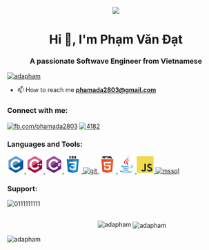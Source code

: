 <p align="center" >
  <img height="200" src="https://i.imgur.com/MvMxQ1a.gif" />
</p>
<h1 align="center">Hi 👋, I'm Phạm Văn Đạt</h1>
<h3 align="center">A passionate Softwave Engineer from Vietnamese</h3>
<p align="left"> <a href="https://github.com/ryo-ma/github-profile-trophy"><img src="https://github-profile-trophy.vercel.app/?username=adapham" alt="adapham" /></a> </p>

- 📫 How to reach me **phamada2803@gmail.com**

<h3 align="left">Connect with me:</h3>
<p align="left">
<a href="https://fb.com/fb.com/phamada2803" target="blank"><img align="center" src="https://raw.githubusercontent.com/rahuldkjain/github-profile-readme-generator/master/src/images/icons/Social/facebook.svg" alt="fb.com/phamada2803" height="30" width="40" /></a>
<a href="https://discord.gg/4182" target="blank"><img align="center" src="https://raw.githubusercontent.com/rahuldkjain/github-profile-readme-generator/master/src/images/icons/Social/discord.svg" alt="4182" height="30" width="40" /></a>
</p>


<h3 align="left">Languages and Tools:</h3>
<p align="left"> <a href="https://www.cprogramming.com/" target="_blank" rel="noreferrer"> <img src="https://raw.githubusercontent.com/devicons/devicon/master/icons/c/c-original.svg" alt="c" width="40" height="40"/> </a> <a href="https://www.w3schools.com/cpp/" target="_blank" rel="noreferrer"> <img src="https://raw.githubusercontent.com/devicons/devicon/master/icons/cplusplus/cplusplus-original.svg" alt="cplusplus" width="40" height="40"/> </a> <a href="https://www.w3schools.com/cs/" target="_blank" rel="noreferrer"> <img src="https://raw.githubusercontent.com/devicons/devicon/master/icons/csharp/csharp-original.svg" alt="csharp" width="40" height="40"/> </a> <a href="https://www.w3schools.com/css/" target="_blank" rel="noreferrer"> <img src="https://raw.githubusercontent.com/devicons/devicon/master/icons/css3/css3-original-wordmark.svg" alt="css3" width="40" height="40"/> </a> <a href="https://git-scm.com/" target="_blank" rel="noreferrer"> <img src="https://www.vectorlogo.zone/logos/git-scm/git-scm-icon.svg" alt="git" width="40" height="40"/> </a> <a href="https://www.w3.org/html/" target="_blank" rel="noreferrer"> <img src="https://raw.githubusercontent.com/devicons/devicon/master/icons/html5/html5-original-wordmark.svg" alt="html5" width="40" height="40"/> </a> <a href="https://www.java.com" target="_blank" rel="noreferrer"> <img src="https://raw.githubusercontent.com/devicons/devicon/master/icons/java/java-original.svg" alt="java" width="40" height="40"/> </a> <a href="https://developer.mozilla.org/en-US/docs/Web/JavaScript" target="_blank" rel="noreferrer"> <img src="https://raw.githubusercontent.com/devicons/devicon/master/icons/javascript/javascript-original.svg" alt="javascript" width="40" height="40"/> </a> <a href="https://www.microsoft.com/en-us/sql-server" target="_blank" rel="noreferrer"> <img src="https://www.svgrepo.com/show/303229/microsoft-sql-server-logo.svg" alt="mssql" width="40" height="40"/> </a> </p>

<h3 align="left">Support:</h3>
<p><a href="https://www.buymeacoffee.com/0111111111"> <img align="left" src="https://cdn.buymeacoffee.com/buttons/v2/default-yellow.png" height="50" width="210" alt="0111111111" /></a></p><br><br>

<p><img align="left" src="https://github-readme-stats.vercel.app/api/top-langs?username=adapham&show_icons=true&locale=en&layout=compact" alt="adapham" /></p>

<p>&nbsp;<img align="center" src="https://github-readme-stats.vercel.app/api?username=adapham&show_icons=true&locale=en" alt="adapham" /></p>

<p><img align="center" src="https://github-readme-streak-stats.herokuapp.com/?user=adapham&" alt="adapham" /></p>
